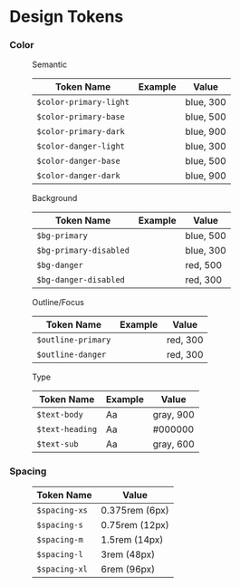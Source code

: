 # Design Tokens

### Color
<figure class="ods-table--figure">
  <figcaption class="ods-table--figcaption">
    Semantic
  </figcaption>
  <table class="ods-table">
    <thead>
      <tr>
        <th scope="column">Token Name</th>
        <th scope="column">Example</th>
        <th scope="column">Value</th>
      </tr>
    </thead>
    <tbody>
      <tr>
        <td class="is-ods-table-checkbox"><div><code>$color-primary-light</code></div></td>
        <td><span class="sample-token sample-token--color-primary-light"></span></td>
        <td>blue, 300</td>
      </tr>
      <tr>
        <td><code>$color-primary-base</code></td>
        <td><span class="sample-token sample-token--color-primary-base"></span></td>
        <td>blue, 500</td>
      </tr>
      <tr>
        <td><code>$color-primary-dark</code></td>
        <td><span class="sample-token sample-token--color-primary-dark"></span></td>
        <td>blue, 900</td>
      </tr>
      <tr>
        <td><code>$color-danger-light</code></td>
        <td><span class="sample-token sample-token--color-danger-light"></span></td>
        <td>blue, 300</td>
      </tr>
      <tr>
        <td><code>$color-danger-base</code></td>
        <td><span class="sample-token sample-token--color-danger-base"></span></td>
        <td>blue, 500</td>
      </tr>
      <tr>
        <td><code>$color-danger-dark</code></td>
        <td><span class="sample-token sample-token--color-danger-dark"></span></td>
        <td>blue, 900</td>
      </tr>
    </tbody>
  </table>
</figure>


<figure class="ods-table--figure">
  <figcaption class="ods-table--figcaption">
    Background
  </figcaption>
  <table class="ods-table">
    <thead>
      <tr>
        <th scope="column">Token Name</th>
        <th scope="column">Example</th>
        <th scope="column">Value</th>
      </tr>
    </thead>
    <tbody>
      <tr>
        <td><code>$bg-primary</code></td>
        <td><span class="sample-token sample-token--color-primary-bg"></span></td>
        <td>blue, 500</td>
      </tr>
      <tr>
        <td><code>$bg-primary-disabled</code></td>
        <td><span class="sample-token sample-token--color-primary-bg-disabled"></span></td>
        <td>blue, 300</td>
      </tr>
      <tr>
        <td><code>$bg-danger</code></td>
        <td><span class="sample-token sample-token--color-danger-bg"></span></td>
        <td>red, 500</td>
      </tr>
      <tr>
        <td><code>$bg-danger-disabled</code></td>
        <td><span class="sample-token sample-token--color-danger-bg-disabled"></span></td>
        <td>red, 300</td>
      </tr>
    </tbody>
  </table>
</figure>

<figure class="ods-table--figure">
  <figcaption class="ods-table--figcaption">
    Outline/Focus
  </figcaption>
  <table class="ods-table">
    <thead>
      <tr>
        <th scope="column">Token Name</th>
        <th scope="column">Example</th>
        <th scope="column">Value</th>
      </tr>
    </thead>
    <tbody>
      <tr>
        <td><code>$outline-primary</code></td>
        <td><span class="sample-token sample-token--color-primary-outline"></span></td>
        <td>red, 300</td>
      </tr>
      <tr>
        <td><code>$outline-danger</code></td>
        <td><span class="sample-token sample-token--color-danger-outline"></span></td>
        <td>red, 300</td>
      </tr>
    </tbody>
  </table>
</figure>

<figure class="ods-table--figure">
  <figcaption class="ods-table--figcaption">
    Type
  </figcaption>
  <table class="ods-table">
    <thead>
      <tr>
        <th scope="column">Token Name</th>
        <th scope="column">Example</th>
        <th scope="column">Value</th>
      </tr>
    </thead>
    <tbody>
      <tr>
        <td><code>$text-body</code></td>
        <td><span class="sample-token sample-token--text-body">Aa</span></td>
        <td>gray, 900</td>
      </tr>
      <tr>
        <td><code>$text-heading</code></td>
        <td><span class="sample-token sample-token--text-heading">Aa</span></td>
        <td>#000000</td>
      </tr>
      <tr>
        <td><code>$text-sub</code></td>
        <td><span class="sample-token sample-token--text-sub">Aa</span></td>
        <td>gray, 600</td>
      </tr>
    </tbody>
  </table>
</figure>

### Spacing

<figure class="ods-table--figure">
  <!-- <figcaption class="ods-table--figcaption">
    Spacing
  </figcaption> -->
  <table class="ods-table">
    <thead>
      <tr>
        <th scope="column">Token Name</th>
        <th scope="column">Value</th>
      </tr>
    </thead>
    <tbody>
      <tr>
        <td><code>$spacing-xs</code></td>
        <td>0.375rem (6px)</td>
      </tr>
      <tr>
        <td><code>$spacing-s</code></td>
        <td>0.75rem (12px)</td>
      </tr>
      <tr>
        <td><code>$spacing-m</code></td>
        <td>1.5rem (14px)</td>
      </tr>
      <tr>
        <td><code>$spacing-l</code></td>
        <td>3rem (48px)</td>
      </tr>
      <tr>
        <td><code>$spacing-xl</code></td>
        <td>6rem (96px)</td>
      </tr>
    </tbody>
  </table>
</figure>
